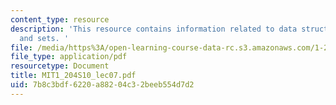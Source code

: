 ```yaml
---
content_type: resource
description: 'This resource contains information related to data structures- graphs
  and sets. '
file: /media/https%3A/open-learning-course-data-rc.s3.amazonaws.com/1-204-computer-algorithms-in-systems-engineering-spring-2010/7b8c3bdf6220a88204c32beeb554d7d2_MIT1_204S10_lec07.pdf
file_type: application/pdf
resourcetype: Document
title: MIT1_204S10_lec07.pdf
uid: 7b8c3bdf-6220-a882-04c3-2beeb554d7d2
---
```

